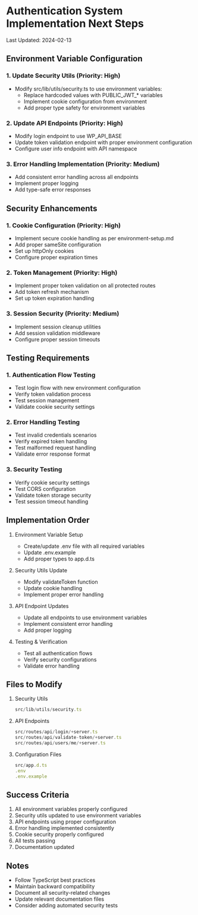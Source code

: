 # Authentication System Implementation Next Steps
Last Updated: 2024-02-13

## Environment Variable Configuration

### 1. Update Security Utils (Priority: High)
- Modify src/lib/utils/security.ts to use environment variables:
  - Replace hardcoded values with PUBLIC_JWT_* variables
  - Implement cookie configuration from environment
  - Add proper type safety for environment variables

### 2. Update API Endpoints (Priority: High)
- Modify login endpoint to use WP_API_BASE
- Update token validation endpoint with proper environment configuration
- Configure user info endpoint with API namespace

### 3. Error Handling Implementation (Priority: Medium)
- Add consistent error handling across all endpoints
- Implement proper logging
- Add type-safe error responses

## Security Enhancements

### 1. Cookie Configuration (Priority: High)
- Implement secure cookie handling as per environment-setup.md
- Add proper sameSite configuration
- Set up httpOnly cookies
- Configure proper expiration times

### 2. Token Management (Priority: High)
- Implement proper token validation on all protected routes
- Add token refresh mechanism
- Set up token expiration handling

### 3. Session Security (Priority: Medium)
- Implement session cleanup utilities
- Add session validation middleware
- Configure proper session timeouts

## Testing Requirements

### 1. Authentication Flow Testing
- Test login flow with new environment configuration
- Verify token validation process
- Test session management
- Validate cookie security settings

### 2. Error Handling Testing
- Test invalid credentials scenarios
- Verify expired token handling
- Test malformed request handling
- Validate error response format

### 3. Security Testing
- Verify cookie security settings
- Test CORS configuration
- Validate token storage security
- Test session timeout handling

## Implementation Order

1. Environment Variable Setup
   - Create/update .env file with all required variables
   - Update .env.example
   - Add proper types to app.d.ts

2. Security Utils Update
   - Modify validateToken function
   - Update cookie handling
   - Implement proper error handling

3. API Endpoint Updates
   - Update all endpoints to use environment variables
   - Implement consistent error handling
   - Add proper logging

4. Testing & Verification
   - Test all authentication flows
   - Verify security configurations
   - Validate error handling

## Files to Modify

1. Security Utils
   ```typescript
   src/lib/utils/security.ts
   ```

2. API Endpoints
   ```typescript
   src/routes/api/login/+server.ts
   src/routes/api/validate-token/+server.ts
   src/routes/api/users/me/+server.ts
   ```

3. Configuration Files
   ```typescript
   src/app.d.ts
   .env
   .env.example
   ```

## Success Criteria

1. All environment variables properly configured
2. Security utils updated to use environment variables
3. API endpoints using proper configuration
4. Error handling implemented consistently
5. Cookie security properly configured
6. All tests passing
7. Documentation updated

## Notes

- Follow TypeScript best practices
- Maintain backward compatibility
- Document all security-related changes
- Update relevant documentation files
- Consider adding automated security tests